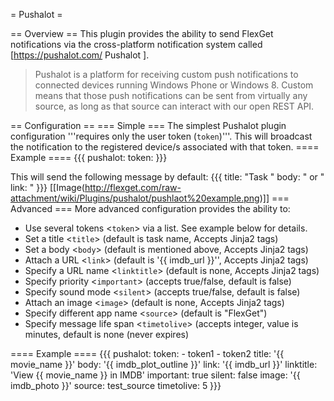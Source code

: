 = Pushalot =

== Overview ==
This plugin provides the ability to send FlexGet notifications via the cross-platform notification system called [https://pushalot.com/ Pushalot ].

> Pushalot is a platform for receiving custom push notifications to connected devices running Windows Phone or Windows 8. Custom means that those push notifications can be sent from virtually any source, as long as that source can interact with our open REST API.

== Configuration ==
=== Simple ===
The simplest Pushalot plugin configuration '''requires only the user token (`token`)'''. This will broadcast the notification to the registered device/s associated with that token.
==== Example ====
{{{
pushalot:
  token: <token>
}}}

This will send the following message by default:
{{{
title: "Task <task name>"
body: "<series name> <series id> or <movie name> <movie year>" 
link: "<imdb url>
}}}
[[Image(http://flexget.com/raw-attachment/wiki/Plugins/pushalot/pushlaot%20example.png)]]
=== Advanced ===
More advanced configuration provides the ability to:
- Use several tokens <`token`> via a list. See example below for details.
- Set a title <`title`> (default is task name, Accepts Jinja2 tags) 
- Set a body <`body`> (default is mentioned above, Accepts Jinja2 tags) 
- Attach a URL <`link`> (default is '{{ imdb_url }}'', Accepts Jinja2 tags)
- Specify a URL name <`linktitle`> (default is none, Accepts Jinja2 tags)
- Specify priority <`important`> (accepts true/false, default is false)
- Specify sound mode <`silent`> (accepts true/false, default is false)
- Attach an image <`image`> (default is none, Accepts Jinja2 tags)
- Specify different app name <`source`> (default is "FlexGet")
- Specify message life span <`timetolive`> (accepts integer, value is minutes, default is none (never expires)

==== Example ====
{{{
pushalot: 
  token: 
    - token1
    - token2
  title: '{{ movie_name }}'
  body: '{{ imdb_plot_outline }}'
  link: '{{ imdb_url }}'
  linktitle: 'View {{ movie_name }} in IMDB'
  important: true
  silent: false
  image: '{{ imdb_photo }}'
  source: test_source
  timetolive: 5
}}}